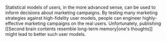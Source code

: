 ---
---

Statistical models of users, in the more advanced sense, can be used to inform decisions about marketing campaigns. By testing many marketing strategies against high-fidelity user models, people can engineer highly-effective marketing campaigns on the real users. Unfortunately, publishing [[Second brain contents resemble long-term memory|one's thoughts]] might lead to better such user models.